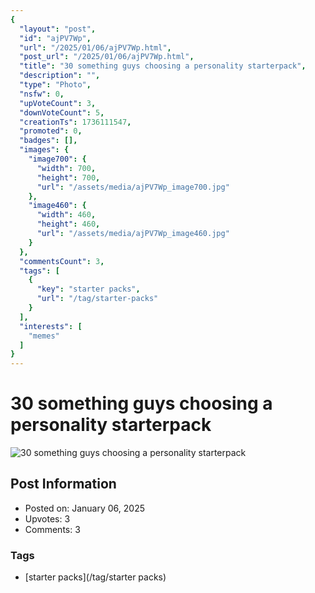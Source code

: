 ```yaml
---
{
  "layout": "post",
  "id": "ajPV7Wp",
  "url": "/2025/01/06/ajPV7Wp.html",
  "post_url": "/2025/01/06/ajPV7Wp.html",
  "title": "30 something guys choosing a personality starterpack",
  "description": "",
  "type": "Photo",
  "nsfw": 0,
  "upVoteCount": 3,
  "downVoteCount": 5,
  "creationTs": 1736111547,
  "promoted": 0,
  "badges": [],
  "images": {
    "image700": {
      "width": 700,
      "height": 700,
      "url": "/assets/media/ajPV7Wp_image700.jpg"
    },
    "image460": {
      "width": 460,
      "height": 460,
      "url": "/assets/media/ajPV7Wp_image460.jpg"
    }
  },
  "commentsCount": 3,
  "tags": [
    {
      "key": "starter packs",
      "url": "/tag/starter-packs"
    }
  ],
  "interests": [
    "memes"
  ]
}
---
```


# 30 something guys choosing a personality starterpack

![30 something guys choosing a personality starterpack](/assets/media/ajPV7Wp_image700.jpg)

## Post Information

- Posted on: January 06, 2025
- Upvotes: 3
- Comments: 3

### Tags

- [starter packs](/tag/starter packs)
